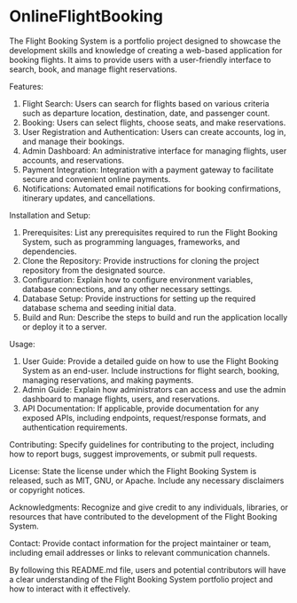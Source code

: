 # OnlineFlightBooking
The Flight Booking System is a portfolio project designed to showcase the development skills and knowledge of creating a web-based application for booking flights. It aims to provide users with a user-friendly interface to search, book, and manage flight reservations.

Features:
1. Flight Search: Users can search for flights based on various criteria such as departure location, destination, date, and passenger count.
2. Booking: Users can select flights, choose seats, and make reservations.
3. User Registration and Authentication: Users can create accounts, log in, and manage their bookings.
4. Admin Dashboard: An administrative interface for managing flights, user accounts, and reservations.
5. Payment Integration: Integration with a payment gateway to facilitate secure and convenient online payments.
6. Notifications: Automated email notifications for booking confirmations, itinerary updates, and cancellations.

Installation and Setup:
1. Prerequisites: List any prerequisites required to run the Flight Booking System, such as programming languages, frameworks, and dependencies.
2. Clone the Repository: Provide instructions for cloning the project repository from the designated source.
3. Configuration: Explain how to configure environment variables, database connections, and any other necessary settings.
4. Database Setup: Provide instructions for setting up the required database schema and seeding initial data.
5. Build and Run: Describe the steps to build and run the application locally or deploy it to a server.

Usage:
1. User Guide: Provide a detailed guide on how to use the Flight Booking System as an end-user. Include instructions for flight search, booking, managing reservations, and making payments.
2. Admin Guide: Explain how administrators can access and use the admin dashboard to manage flights, users, and reservations.
3. API Documentation: If applicable, provide documentation for any exposed APIs, including endpoints, request/response formats, and authentication requirements.

Contributing:
Specify guidelines for contributing to the project, including how to report bugs, suggest improvements, or submit pull requests.

License:
State the license under which the Flight Booking System is released, such as MIT, GNU, or Apache. Include any necessary disclaimers or copyright notices.

Acknowledgments:
Recognize and give credit to any individuals, libraries, or resources that have contributed to the development of the Flight Booking System.

Contact:
Provide contact information for the project maintainer or team, including email addresses or links to relevant communication channels.

By following this README.md file, users and potential contributors will have a clear understanding of the Flight Booking System portfolio project and how to interact with it effectively.
